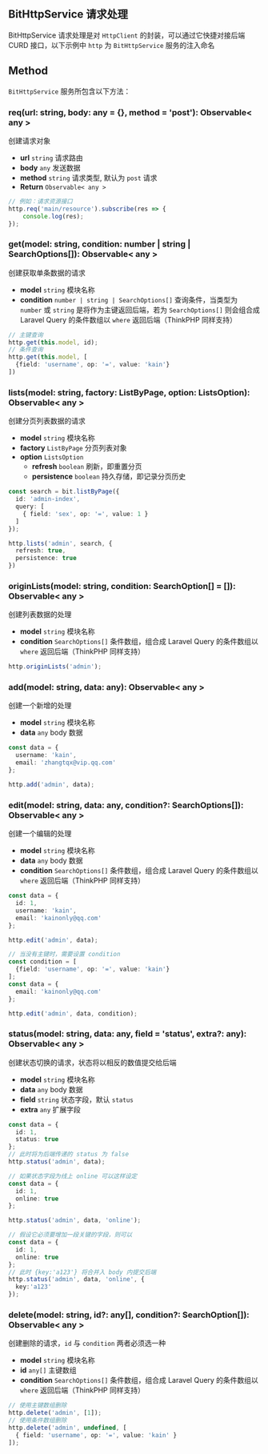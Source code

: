 ## BitHttpService 请求处理

BitHttpService 请求处理是对 `HttpClient` 的封装，可以通过它快捷对接后端 CURD 接口，以下示例中 `http` 为 `BitHttpService` 服务的注入命名

## Method

`BitHttpService` 服务所包含以下方法：

### req(url: string, body: any = {}, method = 'post'): Observable< any >

创建请求对象

- **url** `string` 请求路由
- **body** `any` 发送数据
- **method** `string` 请求类型, 默认为 `post` 请求
- **Return**  `Observable< any >`

```typescript
// 例如：请求资源接口
http.req('main/resource').subscribe(res => {
    console.log(res);
});
```

### get(model: string, condition: number | string | SearchOptions[]): Observable< any >

创建获取单条数据的请求

- **model** `string` 模块名称
- **condition** `number | string | SearchOptions[]` 查询条件，当类型为 `number` 或 `string` 是将作为主键返回后端，若为 `SearchOptions[]` 则会组合成 Laravel Query 的条件数组以 `where` 返回后端（ThinkPHP 同样支持）

```typescript
// 主键查询
http.get(this.model, id);
// 条件查询
http.get(this.model, [
  {field: 'username', op: '=', value: 'kain'}
])
```

### lists(model: string, factory: ListByPage, option: ListsOption): Observable< any >

创建分页列表数据的请求

- **model** `string` 模块名称
- **factory** `ListByPage` 分页列表对象
- **option** `ListsOption`
  - **refresh** `boolean` 刷新，即重置分页
  - **persistence** `boolean` 持久存储，即记录分页历史

```typescript
const search = bit.listByPage({
  id: 'admin-index',
  query: [
    { field: 'sex', op: '=', value: 1 }
  ]
});

http.lists('admin', search, {
  refresh: true,
  persistence: true
})
```

### originLists(model: string, condition: SearchOption[] = []): Observable< any >

创建列表数据的处理

- **model** `string` 模块名称
- **condition** `SearchOptions[]` 条件数组，组合成 Laravel Query 的条件数组以 `where` 返回后端（ThinkPHP 同样支持）

```typescript
http.originLists('admin');
```

### add(model: string, data: any): Observable< any >

创建一个新增的处理

- **model** `string` 模块名称
- **data** `any` body 数据

```typescript
const data = {
  username: 'kain',
  email: 'zhangtqx@vip.qq.com'
};

http.add('admin', data);
```

### edit(model: string, data: any, condition?: SearchOptions[]): Observable< any >

创建一个编辑的处理

- **model** `string` 模块名称
- **data** `any` body 数据
- **condition** `SearchOptions[]` 条件数组，组合成 Laravel Query 的条件数组以 `where` 返回后端（ThinkPHP 同样支持）

```typescript
const data = {
  id: 1,
  username: 'kain',
  email: 'kainonly@qq.com'
};

http.edit('admin', data);

// 当没有主键时，需要设置 condition
const condition = [
  {field: 'username', op: '=', value: 'kain'}
];
const data = {
  email: 'kainonly@qq.com'
};

http.edit('admin', data, condition);
```

### status(model: string, data: any, field = 'status', extra?: any): Observable< any >

创建状态切换的请求，状态将以相反的数值提交给后端

- **model** `string` 模块名称
- **data** `any` body 数据
- **field** `string` 状态字段，默认 `status`
- **extra** `any` 扩展字段

```typescript
const data = {
  id: 1,
  status: true
};
// 此时将为后端传递的 status 为 false
http.status('admin', data);

// 如果状态字段为线上 online 可以这样设定
const data = {
  id: 1,
  online: true
};

http.status('admin', data, 'online');

// 假设它必须要增加一段关键的字段，则可以
const data = {
  id: 1,
  online: true
};
// 此时 {key:'a123'} 将合并入 body 内提交后端
http.status('admin', data, 'online', {
  key:'a123'
});
```

### delete(model: string, id?: any[], condition?: SearchOption[]): Observable< any >

创建删除的请求，`id` 与 `condition` 两者必须选一种

- **model** `string` 模块名称
- **id** `any[]` 主键数组
- **condition** `SearchOptions[]` 条件数组，组合成 Laravel Query 的条件数组以 `where` 返回后端（ThinkPHP 同样支持）

```typescript
// 使用主键数组删除
http.delete('admin', [1]);
// 使用条件数组删除
http.delete('admin', undefined, [
  { field: 'username', op: '=', value: 'kain' }
]);
```
